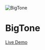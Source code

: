 ![BigTone](https://github.com/MarionRichez/test-BigTone/blob/main/public/img/bigtone.png)

# BigTone

[Live Demo](https://bigtone-21594.web.app/)
 
